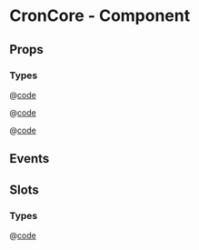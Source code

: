 # CronCore - Component

## Props

<api-core-props>
<template v-slot:r1c2>

@[code](@/src/api/default/fields.js)

</template>
<template v-slot:r2c2>

@[code](@/src/api/default/periods.js)

</template>
<template v-slot:r4c2>

[en.js](https://github.com/abichinger/vue-js-cron/blob/main/core/src/locale/en.js)

</template>
</api-core-props>

### Types

@[code](@/src/api/types/field.ts)

@[code](@/src/api/types/period.ts)

@[code](@/src/api/types/locale.ts)

## Events

<api-core-events />

## Slots

<api-core-slots />

### Types

@[code](@/src/api/types/cronState.ts)